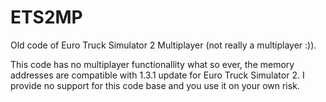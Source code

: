 ETS2MP
======

Old code of Euro Truck Simulator 2 Multiplayer (not really a multiplayer :)).

This code has no multiplayer functionallity what so ever, the memory addresses are compatible with 1.3.1 update for Euro Truck Simulator 2. I provide no support for this code base and you use it on your own risk.

